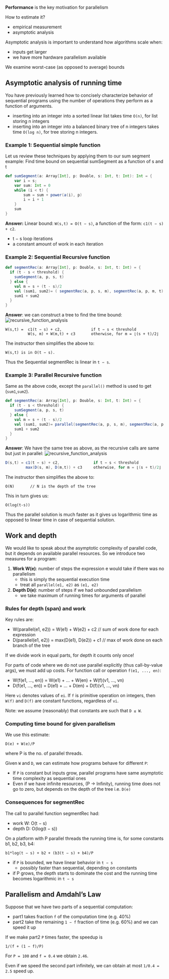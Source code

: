 **Performance** is the key motivation for parallelism

How to estimate it?

* empirical measurement
* asymptotic analysis

Asymptotic analysis is important to understand how algorithms scale when:

* inputs get larger
* we have more hardware parallelism available

We examine worst-case (as opposed to average) bounds

## Asymptotic analysis of running time

You have previously learned how to concisely characterize behavior of sequential programs using the number of operations they perform as a function of arguments.
* inserting into an integer into a sorted linear list takes time `O(n)`, for list storing n integers
* inserting into an integer into a balanced binary tree of n integers takes time `O(log n)`, for tree storing n integers.

### Example 1: Sequential simple function

Let us review these techniques by applying them to our sum segment example: Find time bound on sequential sumSegment as a function of s and t

```scala
def sumSegment(a: Array[Int], p: Double, s: Int, t: Int): Int = {
    var i = s; 
    var sum: Int = 0
    while (i < t) {
        sum = sum + power(a(i), p)
        i = i + 1
    }
    sum 
}
```
**Answer:** Linear bound: `W(s,t) = O(t − s)`, a function of the form: `c1(t − s) + c2`.

* t − s loop iterations
* a constant amount of work in each iteration

### Example 2: Sequential Recursive function

```scala
def segmentRec(a: Array[Int], p: Double, s: Int, t: Int) = {
  if (t - s < threshold) {
    sumSegment(a, p, s, t)
  } else {
    val m = s + (t - s)/2
    val (sum1, sum2)= ( segmentRec(a, p, s, m), segmentRec(a, p, m, t) )
    sum1 + sum2 
  } 
}
```
**Answer**:
we can construct a tree to find the time bound:
![recursive_function_analysis](https://github.com/rohitvg/scala-parallel-programming-3/blob/master/resources/images/recursive_function_analysis.png)
```
W(s,t) =  c1(t − s) + c2,             if t − s < threshold
          W(s, m) + W(m,t) + c3       otherwise, for m = ⌊(s + t)/2⌋
```
The instructor then simplifies the above to:
```
W(s,t) is in O(t − s). 
```
Thus the Sequential segmentRec is linear in `t − s`.

### Example 3: Parallel Recursive function

Same as the above code, except the `parallel()` method is used to get (`sum1`,`sum2`).

```scala
def segmentRec(a: Array[Int], p: Double, s: Int, t: Int) = {
  if (t - s < threshold) {
    sumSegment(a, p, s, t)
  } else {
    val m = s + (t - s)/2
    val (sum1, sum2)= parallel(segmentRec(a, p, s, m), segmentRec(a, p, m, t))
    sum1 + sum2 
  } 
}
```
**Answer**: We have the same tree as above, as the recursive calls are same but just in parallel:
![recursive_function_analysis](https://github.com/rohitvg/scala-parallel-programming-3/blob/master/resources/images/recursive_function_analysis.png)
```scala
D(s,t) = c1(t − s) + c2,               if t − s < threshold
         max(D(s, m), D(m,t)) + c3     otherwise, for m = ⌊(s + t)/2⌋
```
The instructor then simplifies the above to:
```
O(N)       // N is the depth of the tree
```
This in turn gives us:
```
O(log(t-s))
```
Thus the parallel solution is much faster as it gives us logarithmic time as opposed to linear time in case of sequential solution.

## Work and depth

We would like to speak about the asymptotic complexity of parallel code, but it depends on available parallel resources.  So we introduce two measures for a program:

1. **Work W(e)**: number of steps the expression e would take if there was no parallelism
    * this is simply the sequential execution time
    * treat all `parallel(e1, e2)` as `(e1, e2)`
2. **Depth D(e)**: number of steps if we had unbounded parallelism
    * we take maximum of running times for arguments of parallel

### Rules for depth (span) and work

Key rules are:
* W(parallel(e1, e2)) = W(e1) + W(e2) + c2         // sum of work done for each expression 
* D(parallel(e1, e2)) = max(D(e1), D(e2)) + c1     // max of work done on each branch of the tree

If we divide work in equal parts, for depth it counts only once!

For parts of code where we do not use parallel explicitly (thus call-by-value args), we must add up costs. For function call or operation `f(e1, ..., en)`:
* W(f(e1, ..., en)) = W(e1) + ... + W(en) + W(f)(v1, ..., vn)
* D(f(e1, ..., en)) = D(e1) + ... + D(en) + D(f)(v1, ..., vn)

Here `vi` denotes values of `ei`. If `f` is primitive operation on integers, then `W(f)` and `D(f)` are constant functions, regardless of `vi`.

Note: we assume (reasonably) that constants are such that `D ≤ W`.

### Computing time bound for given parallelism

We use this estimate:
```
D(e) + W(e)/P
```
where P is the no. of parallel threads.

Given `W` and `D`, we can estimate how programs behave for different `P`:
* If `P` is constant but inputs grow, parallel programs have same asymptotic time complexity as sequential ones
* Even if we have infinite resources, (P -> Infinity), running time does not go to zero, but depends on the depth of the tree i.e. `D(e)`

### Consequences for segmentRec

The call to parallel function segmentRec had:

* work W: O(t − s)
* depth D: O(log(t − s))

On a platform with P parallel threads the running time is, for some constants b1, b2, b3, b4:
```
b1*log(t − s) + b2 + (b3(t − s) + b4)/P
```
* if `P` is bounded, we have linear behavior in `t − s`
    * possibly faster than sequential, depending on constants
* if P grows, the depth starts to dominate the cost and the running time becomes logarithmic in `t − s`

## Parallelism and Amdahl’s Law

Suppose that we have two parts of a sequential computation:

* part1 takes fraction `f` of the computation time (e.g. 40%)
* part2 take the remaining `1 − f` fraction of time (e.g. 60%) and we can speed it up

If we make part2 `P` times faster, the speedup is
```
1/(f + (1 − f)/P)
```
For `P = 100` and `f = 0.4` we obtain `2.46`.

Even if we speed the second part infinitely, we can obtain at most `1/0.4 = 2.5` speed up.